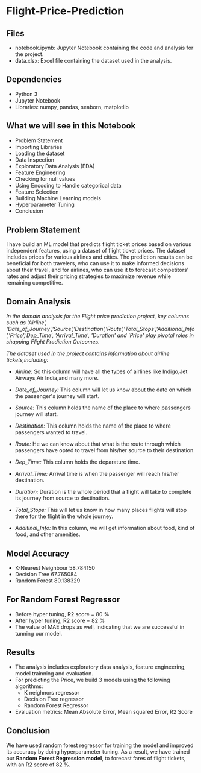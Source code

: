 # Flight-Price-Prediction

## Files
- notebook.ipynb: Jupyter Notebook containing the code and analysis for the project.
- data.xlsx: Excel file containing the dataset used in the analysis.
  
## Dependencies
- Python 3
- Jupyter Notebook
- Libraries: numpy, pandas, seaborn, matplotlib

## What we will see in this Notebook
- Problem Statement
- Importing Libraries
- Loading the dataset
- Data Inspection
- Exploratory Data Analysis (EDA)
- Feature Engineering
- Checking for null values
- Using Encoding to Handle categorical data
- Feature Selection
- Building Machine Learning models
- Hyperparameter Tuning
- Conclusion

## Problem Statement
I have build an ML model that predicts flight ticket prices based on various independent features, using a dataset of flight ticket prices. The dataset includes prices for various airlines and cities. The prediction results can be beneficial for both travelers, who can use it to make informed decisions about their travel, and for airlines, who can use it to forecast competitors' rates and adjust their pricing strategies to maximize revenue while remaining competitive.

## Domain Analysis
*In the domain analysis for the Flight price prediction project, key columns such as 'Airline',
'Date_of_Journey','Source','Destination','Route','Total_Stops','Additional_Info','Price','Dep_Time', 
'Arrival_Time', 'Duration' and 'Price' play pivotal roles in shapping Flight Prediction Outcomes.*

*The dataset used in the project contains information about airline tickets,including:*

- *Airline:* So this column will have all the types of airlines like Indigo,Jet Airways,Air India,and many more.

- *Date_of_Journey:* This column will let us know about the date on which the passenger's journey will start.

- *Source:* This column holds the name of the place to where passengers journey will start.

- *Destination:* This column holds the name of the place to where passengers wanted to travel.

- *Route:* He we can know about that what is the route through which passengers have opted to travel from his/her source to their destination.

- *Dep_Time:* This column holds the deparature time.

- *Arrival_Time:* Arrival time is when the passenger will reach his/her destination.

- *Duration:* Duration is the whole period that a flight will take to complete its journey from source to destination.

- *Total_Stops:* This will let us know in how many places flights will stop there for the flight in the whole journey.

- *Additinal_Info:* In this column, we will get information about food, kind of food, and other amenities.

## Model	Accuracy
- 	K-Nearest Neighbour	58.784150
- 	Decision Tree	67.765084
- 	Random Forest	80.138329

## For Random Forest Regressor
- Before hyper tuning, R2 score = 80 %
- After hyper tuning, R2 score = 82 % 
- The value of MAE drops as well, indicating that we are successful in tunning our model.

## Results
- The analysis includes exploratory data analysis, feature engineering, model trainning and evaluation. 
- For predicting the Price, we build 3 models using the following algorithms: 
  - K neighnors regressor
  - Decision Tree regressor
  - Random Forest Regressor
- Evaluation metrics: Mean Absolute Error, Mean squared Error, R2 Score

## Conclusion

We have used random forest regressor for training the model and improved its accuracy by doing hyperparameter tuning. As a result, we have trained our **Random Forest Regression model**, to forecast fares of flight tickets, with an R2 score of 82 %.
